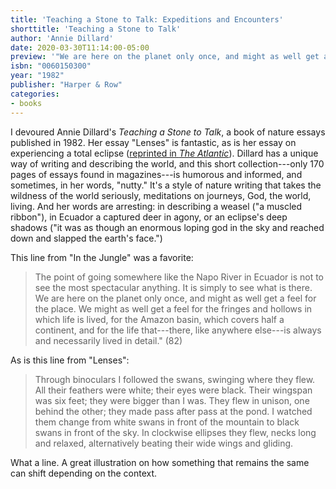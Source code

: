 ```yaml
---
title: 'Teaching a Stone to Talk: Expeditions and Encounters'
shorttitle: 'Teaching a Stone to Talk'
author: 'Annie Dillard'
date: 2020-03-30T11:14:00-05:00
preview: '"We are here on the planet only once, and might as well get a feel for the place."'
isbn: "0060150300"
year: "1982"
publisher: "Harper & Row"
categories: 
- books
---
```


I devoured Annie Dillard's *Teaching a Stone to Talk*, a book of nature essays published in 1982. Her essay "Lenses" is fantastic, as is her essay on experiencing a total eclipse ([reprinted in *The Atlantic*](https://www.theatlantic.com/science/archive/2017/08/annie-dillards-total-eclipse/536148/)). Dillard has a unique way of writing and describing the world, and this short collection---only 170 pages of essays found in magazines---is humorous and informed, and sometimes, in her words, "nutty." It's a style of nature writing that takes the wildness of the world seriously, meditations on journeys, God, the world, living. And her words are arresting: in describing a weasel ("a muscled ribbon"), in Ecuador a captured deer in agony, or an eclipse's deep shadows ("it was as though an enormous loping god in the sky and reached down and slapped the earth's face.")

This line from "In the Jungle" was a favorite: 

> The point of going somewhere like the Napo River in Ecuador is not to see the most spectacular anything. It is simply to see what is there. <span class="highlighter">We are here on the planet only once, and might as well get a feel for the place</span>. We might as well get a feel for the fringes and hollows in which life is lived, for the Amazon basin, which covers half a continent, and for the life that---there, like anywhere else---is always and necessarily lived in detail." (82)

As is this line from "Lenses":

> Through binoculars I followed the swans, swinging where they flew. All their feathers were white; their eyes were black. Their wingspan was six feet; they were bigger than I was. They flew in unison, one behind the other; they made pass after pass at the pond. I watched them change from white swans in front of the mountain to black swans in front of the sky. In clockwise ellipses they flew, necks long and relaxed, alternatively beating their wide wings and gliding.

What a line. A great illustration on how something that remains the same can shift depending on the context.